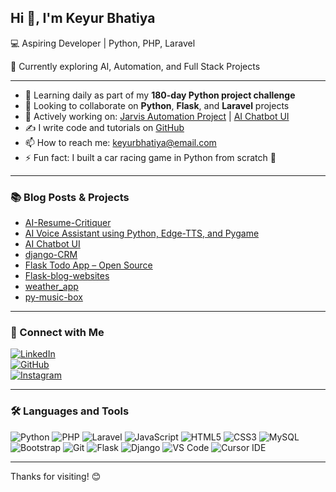 <!--## Hi there 👋


**keyurbhatiya/keyurbhatiya** is a ✨ _special_ ✨ repository because its `README.md` (this file) appears on your GitHub profile.

Here are some ideas to get you started:

- 🔭 I’m currently working on ...
- 🌱 I’m currently learning ...
- 👯 I’m looking to collaborate on ...
- 🤔 I’m looking for help with ...
- 💬 Ask me about ...
- 📫 How to reach me: ...
- 😄 Pronouns: ...
- ⚡ Fun fact: ...
-->



## Hi 👋, I'm Keyur Bhatiya

💻 Aspiring Developer | Python, PHP, Laravel

🔭 Currently exploring AI, Automation, and Full Stack Projects

---

- 🧠 Learning daily as part of my **180-day Python project challenge**
- 🤝 Looking to collaborate on **Python**, **Flask**, and **Laravel** projects
- 🧩 Actively working on: [Jarvis Automation Project](https://github.com/keyurbhatiya/Jarvis_ai_2025.git) | [AI Chatbot UI](https://github.com/keyurbhatiya/Sassy-Chatbot.git)
- ✍️ I write code and tutorials on [GitHub](https://github.com/keyurbhatiya)
- 📫 How to reach me: [keyurbhatiya@email.com](mailto:keyurbhatiya@email.com)
- ⚡ Fun fact: I built a car racing game in Python from scratch 🚗

---

### 📚 Blog Posts & Projects

- [AI-Resume-Critiquer](https://github.com/keyurbhatiya/AI-Resume-Critiquer.git)
- [AI Voice Assistant using Python, Edge-TTS, and Pygame](https://github.com/keyurbhatiya/Jarvis_ai_2025.git)
- [AI Chatbot UI](https://github.com/keyurbhatiya/Sassy-Chatbot.git)
- [django-CRM](https://github.com/keyurbhatiya/django-CRM.git)
- [Flask Todo App – Open Source](https://github.com/keyurbhatiya/flask-todo-app)
- [Flask-blog-websites](https://github.com/keyurbhatiya/Flask-blog-websites.git)
- [weather_app](https://github.com/keyurbhatiya/weather_app.git)
- [py-music-box](https://github.com/keyurbhatiya/py-music-box-.git)

---

### 🔗 Connect with Me

[![LinkedIn](https://img.shields.io/badge/-LinkedIn-0077B5?style=flat&logo=linkedin&logoColor=white)](https://www.linkedin.com/in/keyurbhatiya)  
[![GitHub](https://img.shields.io/badge/-GitHub-181717?style=flat&logo=github&logoColor=white)](https://github.com/keyurbhatiya)  
[![Instagram](https://img.shields.io/badge/-Instagram-E4405F?style=flat&logo=instagram&logoColor=white)](https://www.instagram.com/keyur_bhatiya)



---

### 🛠 Languages and Tools

![Python](https://img.shields.io/badge/-Python-3776AB?style=flat&logo=python&logoColor=white)
![PHP](https://img.shields.io/badge/-PHP-777BB4?style=flat&logo=php&logoColor=white)
![Laravel](https://img.shields.io/badge/-Laravel-F55247?style=flat&logo=laravel&logoColor=white)
![JavaScript](https://img.shields.io/badge/-JavaScript-F7DF1E?style=flat&logo=javascript&logoColor=black)
![HTML5](https://img.shields.io/badge/-HTML5-E34F26?style=flat&logo=html5&logoColor=white)
![CSS3](https://img.shields.io/badge/-CSS3-1572B6?style=flat&logo=css3&logoColor=white)
![MySQL](https://img.shields.io/badge/-MySQL-4479A1?style=flat&logo=mysql&logoColor=white)
![Bootstrap](https://img.shields.io/badge/-Bootstrap-7952B3?style=flat&logo=bootstrap&logoColor=white)
![Git](https://img.shields.io/badge/-Git-F05032?style=flat&logo=git&logoColor=white)
![Flask](https://img.shields.io/badge/-Flask-000000?style=flat&logo=flask&logoColor=white)
![Django](https://img.shields.io/badge/-Django-092E20?style=flat&logo=django&logoColor=white)
![VS Code](https://img.shields.io/badge/-VSCode-007ACC?style=flat&logo=visual-studio-code&logoColor=white)
![Cursor IDE](https://img.shields.io/badge/-Cursor-5A45FF?style=flat&logo=data:image/svg+xml;base64,PHN2ZyB3aWR0aD0iMTIiIGhlaWdodD0iMTIiIHZpZXdCb3g9IjAgMCAxMiAxMiIgZmlsbD0ibm9uZSIgeG1sbnM9Imh0dHA6Ly93d3cudzMu%0D%0Ab3JnLzIwMDAvc3ZnIj48cmVjdCB3aWR0aD0iMTIiIGhlaWdodD0iMTIiIHJ4PSIzIiBmaWxsPSIjNUE0%0D%0ANUZGIi8+PHBhdGggZD0iT)


---

Thanks for visiting! 😊
